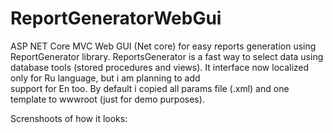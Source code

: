 # ReportGeneratorWebGui
ASP NET Core MVC Web GUI (Net core) for easy reports generation  using ReportGenerator library. ReportsGenerator is a fast way to 
select data using database tools (stored procedures and views). It interface now localized only for Ru language, but i am planning to add  
support for En too. By default i copied all params file (.xml) and one template to wwwroot (just for demo purposes).

Screnshoots of how it looks:

